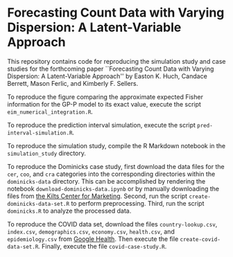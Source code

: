 # Forecasting Count Data with Varying Dispersion: A Latent-Variable Approach

This repository contains code for reproducing the simulation study and case studies for the forthcoming paper ``Forecasting Count Data with Varying Dispersion: A Latent-Variable Approach'' by Easton K. Huch, Candace Berrett, Mason Ferlic, and Kimberly F. Sellers.

To reproduce the figure comparing the approximate expected Fisher information for the GP-P model to its exact value, execute the script `eim_numerical_integration.R`.

To reproduce the prediction interval simulation, execute the script `pred-interval-simulation.R`.

To reproduce the simulation study, compile the R Markdown notebook in the `simulation_study` directory.

To reproduce the Dominicks case study, first download the data files for the `cer`, `coo`, and `cra` categories into the corresponding directories within the `dominicks-data` directory.
This can be accomplished by rendering the notebook `download-dominicks-data.ipynb` or by manually downloading the files from [the Kilts Center for Marketing](https://www.chicagobooth.edu/research/kilts/research-data/dominicks).
Second, run the script `create-dominicks-data-set.R` to perform preprocessing.
Third, run the script `dominicks.R` to analyze the processed data.

To reproduce the COVID data set, download the files `country-lookup.csv`, `index.csv`, `demographics.csv`, `economy.csv`, `health.csv`, and `epidemiology.csv` from [Google Health](https://health.google.com/covid-19/open-data/raw-data).
Then execute the file `create-covid-data-set.R`.
Finally, execute the file `covid-case-study.R`.